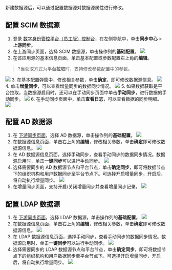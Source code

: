新建数据源后，可以通过配置数据源对数据源属性进行修改。


## 配置 SCIM 数据源
1. 登录 [数字身份管控平台（员工版）控制台](https://console.cloud.tencent.com/eiam)，在左侧导航中，单击**同步中心** > **上游同步**。
1. 在上游同步页面，选择 SCIM 数据源，单击操作列的**基础配置**。
![](https://qcloudimg.tencent-cloud.cn/raw/a69fb49419e252c3031fc8180c324f23.png)
2. 在该应用源的基本信息页面，单击基本配置或参数配置右上角的**编辑**。
>?当获取方式为**平台拉取**时，支持修改参数配置中的参数。
>
![](https://qcloudimg.tencent-cloud.cn/raw/3326a8bd65c5cc741860aa192960a85f.png)
3. 在基本配置弹窗中，修改相关参数，单击**确定**，即可修改数据源信息。
![](https://qcloudimg.tencent-cloud.cn/raw/aad09fb88750ce845beca8d875c6fb96.png)
4. 单击**增量同步**，可以查看增量同步的数据同步情况。
![](https://qcloudimg.tencent-cloud.cn/raw/750a3e276827fb0ba0e19227d9989b79.png)
5. 如果数据获取是平台拉取，当数据源启用时，还可以在手动同步页面中单击**手动同步**，进行数据的手动同步。
![](https://qcloudimg.tencent-cloud.cn/raw/eb1f73827da4b5a44de53b045a18c062.png)
6. 在手动同步页面中，单击**查看日志**，可以查看数据的同步明细。
![](https://qcloudimg.tencent-cloud.cn/raw/27e6eef31f9ea09e067b696233d5ec1b.png)

## 配置 AD 数据源
1. 在 [下游同步页面](https://console.cloud.tencent.com/eiam/sync-center/downstream)，选择 AD 数据源，单击操作列的**基础配置**。
![](https://qcloudimg.tencent-cloud.cn/raw/107fd3443272d82c7ffd21c99d08d657.png)
2. 在数据源信息页面，单击右上角的**编辑**，修改相关参数，单击**确定**即可修改数据源信息。
![](https://qcloudimg.tencent-cloud.cn/raw/df814ebdfa5dee41a126319278276fc9.png)
3. 在 AD 数据源信息页面，选择手动同步，查看手动同步的数据同步情况。数据源启用时，单击**一键同步**可以进行手动同步。
![](https://qcloudimg.tencent-cloud.cn/raw/43f10b1ba36cbf390902b9fc53276196.png)
4. 选择需要同步的 AD 数据源节点和平台节点，单击**确定同步**，即可将数据节点下的组织机构和用户数据同步至平台节点下。可选择开启增量同步，开启后，将自动执行增量同步。
![](https://qcloudimg.tencent-cloud.cn/raw/252d941aa21d7b468616f26ee18fc3b1.png)
5. 在增量同步页面，支持开启/关闭增量同步并查看增量同步记录。
![](https://qcloudimg.tencent-cloud.cn/raw/27b4d7fd63c1b8f1c4b60c6162ece87c.png)


## 配置 LDAP 数据源
1. 在 [下游同步页面](https://console.cloud.tencent.com/eiam/sync-center/downstream)，选择 LDAP 数据源，单击操作列的**基础配置**。
![](https://qcloudimg.tencent-cloud.cn/raw/6e1b1901ef67dfbb09b82abcade90882.png)
2. 在数据源信息页面，单击右上角的**编辑**，修改相关参数，单击**确定**即可修改数据源信息。
![](https://qcloudimg.tencent-cloud.cn/raw/6c1a9ae64fd0d30163715cb4d1906bb0.png)
3. 在 LDAP 数据源信息页面，选择手动同步，查看手动同步的数据同步情况。数据源启用时，单击**一键同步**可以进行手动同步。
![](https://qcloudimg.tencent-cloud.cn/raw/4bdaf32022f651325888999fc779e303.png)
4. 选择需要同步的 LDAP 数据源节点和平台节点，单击**确定同步**，即可将数据节点下的组织机构和用户数据同步至平台节点下。可选择开启增量同步，开启后，将自动执行增量同步。
![](https://qcloudimg.tencent-cloud.cn/raw/11f4602da571972139dd135ab02d0c63.png)
